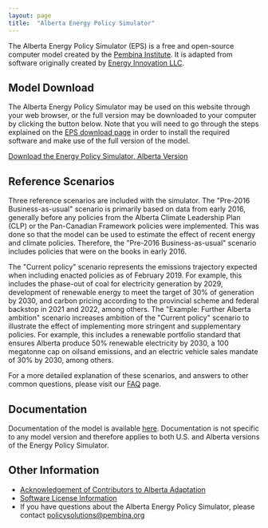 ```yaml
---
layout: page
title:  "Alberta Energy Policy Simulator"
---
```


The Alberta Energy Policy Simulator (EPS) is a free and open-source computer model created by the [Pembina Institute](http://www.pembina.org/).  It is adapted from software originally created by [Energy Innovation LLC](https://energyinnovation.org/).

## Model Download

The Alberta Energy Policy Simulator may be used on this website through your web browser, or the full version may be downloaded to your computer by clicking the button below.  Note that you will need to go through the steps explained on the [EPS download page](https://us.energypolicy.solutions/docs/download.html) in order to install the required software and make use of the full version of the model.

<p><a href="https://github.com/Energy-Innovation/eps-alberta/archive/1.4.2.zip" class="btn">Download the Energy Policy Simulator, Alberta Version</a></p>

## Reference Scenarios

Three reference scenarios are included with the simulator. The "Pre-2016 Business-as-usual" scenario is primarily based on data from early 2016, generally before any policies from the Alberta Climate Leadership Plan (CLP) or the Pan-Canadian Framework policies were implemented. This was done so that the model can be used to estimate the effect of recent energy and climate policies. Therefore, the "Pre-2016 Business-as-usual" scenario includes policies that were on the books in early 2016.

The "Current policy" scenario represents the emissions trajectory expected when including enacted policies as of February 2019. For example, this includes the phase-out of coal for electricity generation by 2029, development of renewable energy to meet the target of 30% of generation by 2030, and carbon pricing according to the provincial scheme and federal backstop in 2021 and 2022, among others. 
The "Example: Further Alberta ambition" scenario increases ambition of the "Current policy" scenario to illustrate the effect of implementing more stringent and supplementary policies. For example, this includes a renewable portfolio standard that ensures Alberta produce 50% renewable electricity by 2030, a 100 megatonne cap on oilsand emissions, and an electric vehicle sales mandate of 30% by 2030, among others.

For a more detailed explanation of these scenarios, and answers to other common questions, please visit our [FAQ](https://www.pembina.org/reports/ab-eps-faq-2019.pdf) page.

## Documentation

Documentation of the model is available [here](https://us.energypolicy.solutions/docs/index.html).  Documentation is not specific to any model version and therefore applies to both U.S. and Alberta versions of the Energy Policy Simulator.

## Other Information

* [Acknowledgement of Contributors to Alberta Adaptation](acknowledgement.html)
* [Software License Information](software-license.html)
* If you have questions about the Alberta Energy Policy Simulator, please contact [policysolutions@pembina.org](mailto:policysolutions@pembina.org)
